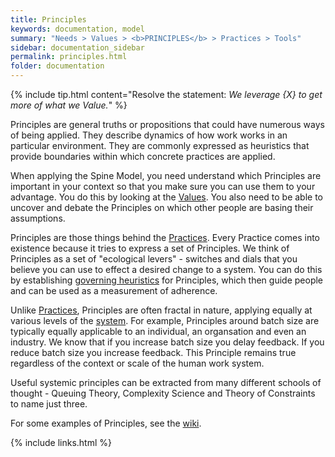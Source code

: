 ```yaml
---
title: Principles
keywords: documentation, model
summary: "Needs > Values > <b>PRINCIPLES</b> > Practices > Tools"
sidebar: documentation_sidebar
permalink: principles.html
folder: documentation
---
```


{% include tip.html content="Resolve the statement: *We leverage {X} to get more of what we Value.*" %}
 
Principles are general truths or propositions that could have numerous ways of being applied. They describe dynamics of how work works in an particular environment. They are commonly expressed as heuristics that provide boundaries within which concrete practices are applied.

When applying the Spine Model, you need understand which Principles are important in your context so that you make sure you can use them to your advantage. You do this by looking at the [Values](/values). You also need to be able to uncover and debate the Principles on which other people are basing their assumptions. 

Principles are those things behind the [Practices](/practices). Every Practice comes into existence because it tries to express a set of Principles. We think of Principles as a set of  "ecological levers" - switches and dials that you believe you can use to effect a desired change to a system. You can do this by establishing [governing heuristics](/explanation/Heuristics) for Principles, which then guide people and can be used as a measurement of adherence. 

Unlike [Practices](/practices), Principles are often fractal in nature, applying equally at various levels of the [system](/faq/WhatIsASystem). For example, Principles around batch size are typically equally applicable to an individual, an organsation and even an industry. We know that if you increase batch size you delay feedback. If you reduce batch size you increase feedback. This Principle remains true regardless of the context or scale of the human work system.

Useful systemic principles can be extracted from many different schools of thought - Queuing Theory, Complexity Science and Theory of Constraints to name just three.

For some examples of Principles, see the [wiki](http://spine.wiki/principles.html).

{% include links.html %}
